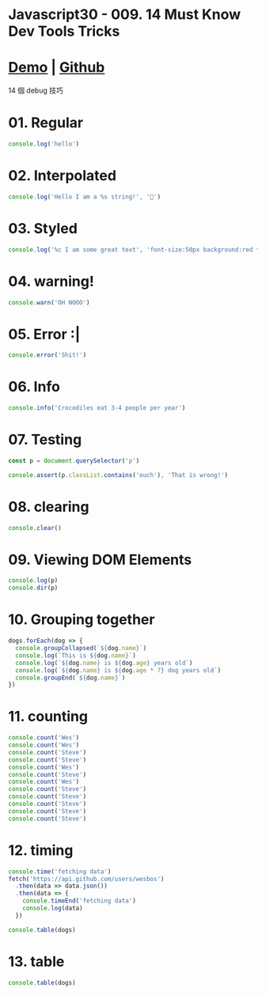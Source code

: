 # Javascript30 - 009. 14 Must Know Dev Tools Tricks

<!-- more -->

# [Demo](https://mgleon08.github.io/JavaScript30/009.14-Must-Know-Dev-Tools-Tricks/index.html) | [Github](https://github.com/mgleon08/JavaScript30/tree/master/009.14-Must-Know-Dev-Tools-Tricks)

14 個 debug 技巧

# 01. Regular

```js
console.log('hello')
```

# 02. Interpolated

```js
console.log('Hello I am a %s string!', '💩')
```

# 03. Styled

```js
console.log('%c I am some great text', 'font-size:50px background:red text-shadow: 10px 10px 0 blue')
```

# 04. warning!

```js
console.warn('OH NOOO')
```

# 05. Error :|

```js
console.error('Shit!')
```

# 06. Info

```js
console.info('Crocodiles eat 3-4 people per year')
```

# 07. Testing

```js
const p = document.querySelector('p')

console.assert(p.classList.contains('ouch'), 'That is wrong!')
```

# 08. clearing

```js
console.clear()
```

# 09. Viewing DOM Elements

```js
console.log(p)
console.dir(p)
```

# 10. Grouping together


```js
dogs.forEach(dog => {
  console.groupCollapsed(`${dog.name}`)
  console.log(`This is ${dog.name}`)
  console.log(`${dog.name} is ${dog.age} years old`)
  console.log(`${dog.name} is ${dog.age * 7} dog years old`)
  console.groupEnd(`${dog.name}`)
})
```


# 11. counting

```js
console.count('Wes')
console.count('Wes')
console.count('Steve')
console.count('Steve')
console.count('Wes')
console.count('Steve')
console.count('Wes')
console.count('Steve')
console.count('Steve')
console.count('Steve')
console.count('Steve')
console.count('Steve')
```

# 12. timing

```js
console.time('fetching data')
fetch('https://api.github.com/users/wesbos')
  .then(data => data.json())
  .then(data => {
    console.timeEnd('fetching data')
    console.log(data)
  })

console.table(dogs)
```

# 13. table

```js
console.table(dogs)
```
